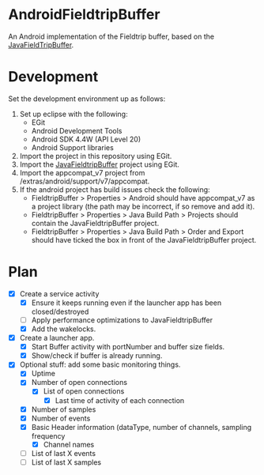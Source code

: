 AndroidFieldtripBuffer
======================

An Android implementation of the Fieldtrip buffer, based on the [JavaFieldTripBuffer](https://github.com/Wieke/JavaFieldtripBuffer).

Development
=============

Set the development environment up as follows:

1. Set up eclipse with the following:
	- EGit
	- Android Development Tools
	- Android SDK 4.4W (API Level 20)
	- Android Support libraries
2. Import the project in this repository using EGit.
3. Import the [JavaFieldtripBuffer](https://github.com/Wieke/JavaFieldtripBuffer) project using EGit.
4. Import the appcompat_v7 project from <SDKPATH>/extras/android/support/v7/appcompat.
5. If the android project has build issues check the following:
	- FieldtripBuffer > Properties > Android should have appcompat_v7 as a project library (the path may be incorrect, if so remove and add it).
	- FieldtripBuffer > Properties > Java Build Path > Projects should contain the JavaFieldtripBuffer project.
	- FieldtripBuffer > Properties > Java Build Path > Order and Export should have ticked the box in front of the JavaFieldtripBuffer project.

Plan
==================

- [x] Create a service activity
	- [x] Ensure it keeps running even if the launcher app has been closed/destroyed
	- [ ] Apply performance optimizations to JavaFieldtripBuffer
	- [x] Add the wakelocks.
- [x] Create a launcher app.
	- [x] Start Buffer activity with portNumber and buffer size fields.
	- [x] Show/check if buffer is already running.
- [x] Optional stuff: add some basic monitoring things.
	- [x] Uptime
	- [x] Number of open connections
		- [x] List of open connections
			- [x] Last time of activity of each connection
	- [x] Number of samples
	- [x] Number of events
	- [x] Basic Header information (dataType, number of channels, sampling frequency
		- [x] Channel names
	- [ ] List of last X events
	- [ ] List of last X samples